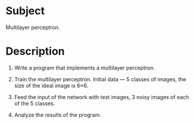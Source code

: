 # Subject

Multilayer perceptron.

# Description

1. Write a program that implements a multilayer perceptron.

2. Train the multilayer perceptron. Initial data — 5 classes of images, the
   size of the ideal image is 6×6.

3. Feed the input of the network with test images, 3 noisy images of each of
   the 5 classes.

4. Analyze the results of the program.
